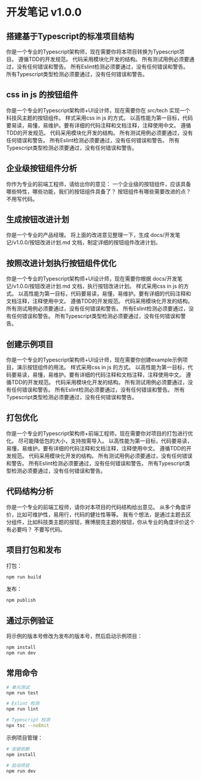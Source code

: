 # 开发笔记 v1.0.0

## 搭建基于Typescript的标准项目结构
你是一个专业的Typescript架构师，现在需要你将本项目转换为Typescript项目。
遵循TDD的开发规范。
代码采用模块化开发的结构。
所有测试用例必须要通过，没有任何错误和警告。
所有Eslint检测必须要通过，没有任何错误和警告。
所有Typescript类型检测必须要通过，没有任何错误和警告。

## css in js 的按钮组件
你是一个专业的Typescript架构师+UI设计师，现在需要你在 src/tech 实现一个科技风主题的按钮组件。
样式采用css in js 的方式。
以高性能为第一目标，代码要易读，易懂，易维护。要有详细的代码注释和文档注释，注释使用中文。
遵循TDD的开发规范。
代码采用模块化开发的结构。
所有测试用例必须要通过，没有任何错误和警告。
所有Eslint检测必须要通过，没有任何错误和警告。
所有Typescript类型检测必须要通过，没有任何错误和警告。

## 企业级按钮组件分析
你作为专业的前端工程师，请给出你的意见：
一个企业级的按钮组件，应该具备哪些特性，哪些功能，我们的按钮组件具备了？
按钮组件有哪些需要改进的点？
不用写代码。

## 生成按钮改进计划
你是一个专业的产品经理。
将上面的改进意见整理一下，生成 docs/开发笔记/v1.0.0/按钮改进计划.md 文档，制定详细的按钮组件改进计划。

## 按照改进计划执行按钮组件优化
你是一个专业的Typescript架构师+UI设计师，现在需要你根据 docs/开发笔记/v1.0.0/按钮改进计划.md 文档，执行按钮改进计划。
样式采用css in js 的方式。
以高性能为第一目标，代码要易读，易懂，易维护。要有详细的代码注释和文档注释，注释使用中文。
遵循TDD的开发规范。
代码采用模块化开发的结构。
所有测试用例必须要通过，没有任何错误和警告。
所有Eslint检测必须要通过，没有任何错误和警告。
所有Typescript类型检测必须要通过，没有任何错误和警告。

## 创建示例项目
你是一个专业的Typescript架构师+UI设计师，现在需要你创建example示例项目，演示按钮组件的用法。
样式采用css in js 的方式。
以高性能为第一目标，代码要易读，易懂，易维护。要有详细的代码注释和文档注释，注释使用中文。
遵循TDD的开发规范。
代码采用模块化开发的结构。
所有测试用例必须要通过，没有任何错误和警告。
所有Eslint检测必须要通过，没有任何错误和警告。
所有Typescript类型检测必须要通过，没有任何错误和警告。

## 打包优化
你是一个专业的Typescript架构师+前端工程师，现在需要你对项目的打包进行优化。
尽可能降低包的大小，支持按需导入。
以高性能为第一目标，代码要易读，易懂，易维护。要有详细的代码注释和文档注释，注释使用中文。
遵循TDD的开发规范。
代码采用模块化开发的结构。
所有测试用例必须要通过，没有任何错误和警告。
所有Eslint检测必须要通过，没有任何错误和警告。
所有Typescript类型检测必须要通过，没有任何错误和警告。

## 代码结构分析
你是一个专业的前端工程师，请你对本项目的代码结构给出意见。
从多个角度评价，比如可维护性，易用行，代码的健壮性等等。
我有个想法，是通过主题去区分组件，比如科技类主题的按钮，赛博朋克主题的按钮，你从专业的角度评价这个有必要吗？
不要写代码。

## 项目打包和发布
打包：
```bash
npm run build
```

发布：
```bash
npm publish
```

## 通过示例验证
将示例的版本号修改为发布的版本号，然后启动示例项目：
```bash
npm install
npm run dev
```

## 常用命令
```bash
# 单元测试
npm run test

# Eslint 检测
npm run lint

# Typescript 检测
npx tsc --noEmit
```

示例项目管理：
```bash
# 安装依赖
npm install

# 启动项目
npm run dev
```